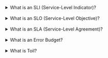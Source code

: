 <details> <summary>What is an SLI (Service-Level Indicator)?</summary> <b> An SLI is a measurement used to assess the actual performance or reliability of a service. It serves as the basis for defining SLOs. Examples: - Request latency - Processing throughput - Request failures per unit of time Read more: [Google SRE Handbook](https://sre.google/sre-book/table-of-contents/) </b> </details></br> <details> <summary>What is an SLO (Service-Level Objective)?</summary> <b> An SLO is a target value or range of values for a service level that is measured by an SLI Example: 99% across 30 days for a specific collection of SLIs. It's also worthy to note that the SLO also serves as a lower bound, indicating that there is no requirement to be more reliable than necessary because doing so can delay the rollout of new features. Read more: [Google SRE Handbook](https://sre.google/sre-book/table-of-contents/) </b> </details><br> <details> <summary>What is an SLA (Service-Level Agreement)?</summary><b> AN SLA is a formal agreement between a service provider and customers, specifying the expected service quality and consequences for not meeting it. SRE doesn't typically get involved in constructing SLAs, because SLAs are closely tied to business and product decisions Read more: [Google SRE Handbook](https://sre.google/sre-book/table-of-contents/) </b> </details><br> <details> <summary>What is an Error Budget?</summary> <b> An Error Budget represents the acceptable amount of downtime or errors a service can experience while still meeting its SLO. An error budget is 1 minus the SLO of the service. A 99.9% SLO service has a 0.1% error budget. If our service receives 1,000,000 requests in four weeks, a 99.9% availability SLO gives us a budget of 1,000 errors over that period. The error budget is a mechanism for balancing innovation and stability. If the SRE cannot enforce the error budget, the whole system breaks down. Read more: [Google SREHandbook](https://sre.google/sre-book/table-of-contents/) </b> </details></br> <details> <summary>What is Toil?</summary> <b> Toil is the kind of work that tends to be manual, repetitive, automatable, tactical, devoid of enduring value, and that scales linearly as a service grows. If you can be automate a task, you should probably automate the task. Automation significantly reduces Toil. Investing in automation results in valuable work with lasting impact, offering scalability potential with minimal adjustments as your system expands. Read more: [Google SRE Handbook](https://sre.google/sre-book/table-of-contents/) </b> </details>